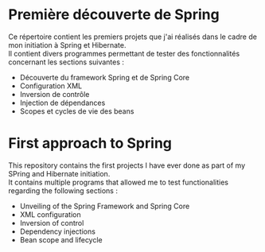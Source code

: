 # Première découverte de Spring  
Ce répertoire contient les premiers projets que j'ai réalisés dans le cadre de mon initiation à Spring et Hibernate.  
Il contient divers programmes permettant de tester des fonctionnalités concernant les sections suivantes :  
- Découverte du framework Spring et de Spring Core
- Configuration XML
- Inversion de contrôle
- Injection de dépendances
- Scopes et cycles de vie des beans
# First approach to Spring  
This repository contains the first projects I have ever done as part of my SPring and Hibernate initiation.  
It contains multiple programs that allowed me to test functionalities regarding the following sections :  
- Unveiling of the Spring Framework and Spring Core
- XML configuration
- Inversion of control
- Dependency injections
- Bean scope and lifecycle
